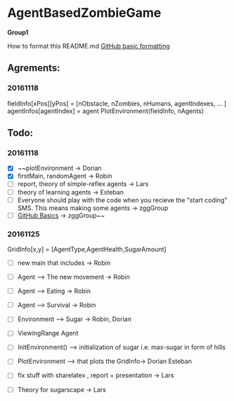 # AgentBasedZombieGame
**Group1**

How to format this README.md
[GitHub basic formatting](https://help.github.com/articles/basic-writing-and-formatting-syntax/)

## Agrements:
### 20161118
fieldInfo[xPos][yPos] = [nObstacle, nZombies, nHumans, agentIndexes, ... ]
agentInfos[agentIndex] = agent
PlotEnvironment(fieldInfo, nAgents) 


## Todo:
### 20161118
- [x] ~~plotEnvironment -> Dorian
- [x] firstMain, randomAgent -> Robin 
- [ ] report, theory of simple-reflex agents -> Lars
- [ ] theory of learning agents -> Esteban
- [ ] Everyone should play with the code when you recieve the "start coding" SMS. This means making some agents -> zggGroup
- [ ] [GitHub Basics](https://try.github.io/levels/1/challenges/1) -> zggGroup~~

### 20161125
GridInfo[x,y] = [AgentType,AgentHealth,SugarAmount]
- [ ] new main that includes  -> Robin 
- [ ] Agent --> The new movement -> Robin 
- [ ] Agent --> Eating -> Robin
- [ ] Agent --> Survival -> Robin
- [ ] Environment --> Sugar -> Robin, Dorian
- [ ] ViewingRange Agent
- [ ] InitEnvironment() --> initialization of sugar i.e. max-sugar in form of hills

- [ ] PlotEnvironment --> that plots the GridInfo-> Dorian Esteban
- [ ] fix stuff with sharelatex , report + presentation -> Lars
- [ ] Theory for sugarscape -> Lars 





